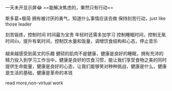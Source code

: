 一天未开显示屏😂
==能解决焦虑的，果然只有行动==

斯多葛+极简
拥有被讨厌的勇气，知道什么事情应该去做
保持刻苦行动，just like those leader

刻苦锻炼，控制时间
时间最为宝贵
年轻时还需多加学习
控制睡眠时间，控制无氧时间👍，提升有氧时间，控制饮水量和饭量，调增饮食结构和心态，停止音乐

越来越感受到英文的乐趣
健硕的肌肉不是健康，健康是良好的睡眠，拥有充沛的精力投入到学习工作当中，健康是良好的饮食习惯，能让我们享受食物之美的同时提供生命能量，健康是良好的心态，让我们能够笑对种种挑战，健康是什么，健康是生活的基础，健康是革命的本钱


read more,non-virtual work


